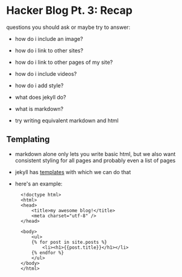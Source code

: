 # Hacker Blog Pt. 3: Recap

questions you should ask or maybe try to answer:

* how do i include an image?
* how do i link to other sites?
* how do i link to other pages of my site?
* how do i include videos?
* how do i add style?

* what does jekyll do?
* what is markdown?
* try writing equivalent markdown and html

## Templating

* markdown alone only lets you write basic html, but we also want
  consistent styling for all pages and probably even a list of pages
* jekyll has [templates][] with which we can do that
* here's an example:

        <!doctype html>
        <html>
        <head>
            <title>my awesome blog!</title>
            <meta charset="utf-8" />
        </head>

        <body>
            <ul>
            {% for post in site.posts %}
                <li><h1>{{post.title}}</h1></li>
            {% endfor %}
            </ul>
        </body>
        </html>

[templates]: http://jekyllrb.com/docs/templates/
